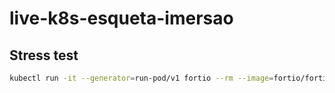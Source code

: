 # live-k8s-esqueta-imersao

## Stress test

```sh
kubectl run -it --generator=run-pod/v1 fortio --rm --image=fortio/fortio -- load -qps 900 -t 100s -c 70 "http://hotserver-service/"
```
